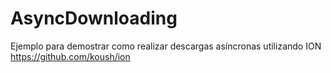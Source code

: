AsyncDownloading
================

Ejemplo para demostrar como realizar descargas asíncronas utilizando ION https://github.com/koush/ion
